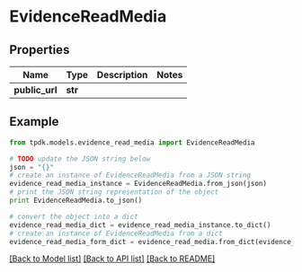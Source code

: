 # EvidenceReadMedia


## Properties
Name | Type | Description | Notes
------------ | ------------- | ------------- | -------------
**public_url** | **str** |  | 

## Example

```python
from tpdk.models.evidence_read_media import EvidenceReadMedia

# TODO update the JSON string below
json = "{}"
# create an instance of EvidenceReadMedia from a JSON string
evidence_read_media_instance = EvidenceReadMedia.from_json(json)
# print the JSON string representation of the object
print EvidenceReadMedia.to_json()

# convert the object into a dict
evidence_read_media_dict = evidence_read_media_instance.to_dict()
# create an instance of EvidenceReadMedia from a dict
evidence_read_media_form_dict = evidence_read_media.from_dict(evidence_read_media_dict)
```
[[Back to Model list]](../README.md#documentation-for-models) [[Back to API list]](../README.md#documentation-for-api-endpoints) [[Back to README]](../README.md)


